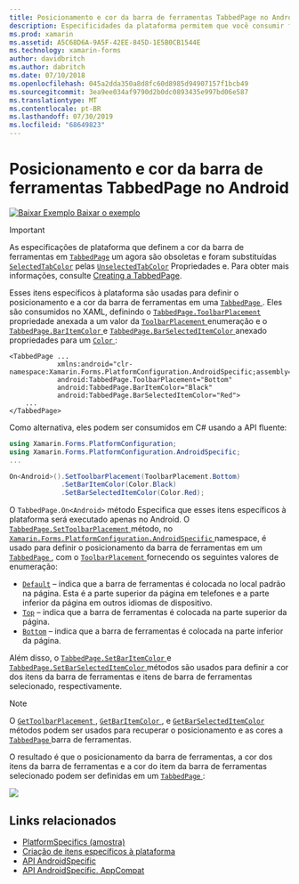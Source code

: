 ```yaml
---
title: Posicionamento e cor da barra de ferramentas TabbedPage no Android
description: Especificidades da plataforma permitem que você consumir funcionalidade só está disponível em uma plataforma específica, sem implementar renderizadores personalizados ou efeitos. Este artigo explica como consumir a plataforma Android específica que define o posicionamento e a cor da barra de ferramentas em um TabbedPage.
ms.prod: xamarin
ms.assetid: A5C68D6A-9A5F-42EE-845D-1E5B0CB1544E
ms.technology: xamarin-forms
author: davidbritch
ms.author: dabritch
ms.date: 07/10/2018
ms.openlocfilehash: 045a2dda350a8d8fc60d8985d94907157f1bcb49
ms.sourcegitcommit: 3ea9ee034af9790d2b0dc0893435e997bd06e587
ms.translationtype: MT
ms.contentlocale: pt-BR
ms.lasthandoff: 07/30/2019
ms.locfileid: "68649823"
---
```

# <a name="tabbedpage-toolbar-placement-and-color-on-android"></a>Posicionamento e cor da barra de ferramentas TabbedPage no Android

[![Baixar Exemplo](~/media/shared/download.png) Baixar o exemplo](https://docs.microsoft.com/samples/xamarin/xamarin-forms-samples/userinterface-platformspecifics)

> [!IMPORTANT]
> As especificações de plataforma que definem a cor da barra de ferramentas em [`TabbedPage`](xref:Xamarin.Forms.TabbedPage) um agora são obsoletas e foram substituídas [`SelectedTabColor`](xref:Xamarin.Forms.TabbedPage.SelectedTabColor) pelas [`UnselectedTabColor`](xref:Xamarin.Forms.TabbedPage.UnselectedTabColor) Propriedades e. Para obter mais informações, consulte [Creating a TabbedPage](~/xamarin-forms/app-fundamentals/navigation/tabbed-page.md#creating-a-tabbedpage).

Esses itens específicos à plataforma são usadas para definir o posicionamento e a cor da barra de ferramentas em uma [ `TabbedPage` ](xref:Xamarin.Forms.TabbedPage). Eles são consumidos no XAML, definindo o [ `TabbedPage.ToolbarPlacement` ](xref:Xamarin.Forms.PlatformConfiguration.AndroidSpecific.TabbedPage.ToolbarPlacementProperty) propriedade anexada a um valor da [ `ToolbarPlacement` ](xref:Xamarin.Forms.PlatformConfiguration.AndroidSpecific.ToolbarPlacement) enumeração e o [ `TabbedPage.BarItemColor` ](xref:Xamarin.Forms.PlatformConfiguration.AndroidSpecific.TabbedPage.BarItemColorProperty) e [ `TabbedPage.BarSelectedItemColor` ](xref:Xamarin.Forms.PlatformConfiguration.AndroidSpecific.TabbedPage.BarSelectedItemColorProperty) anexado propriedades para um [ `Color` ](xref:Xamarin.Forms.Color):

```xaml
<TabbedPage ...
            xmlns:android="clr-namespace:Xamarin.Forms.PlatformConfiguration.AndroidSpecific;assembly=Xamarin.Forms.Core"
            android:TabbedPage.ToolbarPlacement="Bottom"
            android:TabbedPage.BarItemColor="Black"
            android:TabbedPage.BarSelectedItemColor="Red">
    ...
</TabbedPage>
```

Como alternativa, eles podem ser consumidos em C# usando a API fluente:

```csharp
using Xamarin.Forms.PlatformConfiguration;
using Xamarin.Forms.PlatformConfiguration.AndroidSpecific;
...

On<Android>().SetToolbarPlacement(ToolbarPlacement.Bottom)
             .SetBarItemColor(Color.Black)
             .SetBarSelectedItemColor(Color.Red);
```

O `TabbedPage.On<Android>` método Especifica que esses itens específicos à plataforma será executado apenas no Android. O [ `TabbedPage.SetToolbarPlacement` ](xref:Xamarin.Forms.PlatformConfiguration.AndroidSpecific.TabbedPage.SetToolbarPlacement(Xamarin.Forms.IPlatformElementConfiguration{Xamarin.Forms.PlatformConfiguration.Android,Xamarin.Forms.TabbedPage},Xamarin.Forms.PlatformConfiguration.AndroidSpecific.ToolbarPlacement)) método, no [ `Xamarin.Forms.PlatformConfiguration.AndroidSpecific` ](xref:Xamarin.Forms.PlatformConfiguration.AndroidSpecific) namespace, é usado para definir o posicionamento da barra de ferramentas em um [ `TabbedPage` ](xref:Xamarin.Forms.TabbedPage), com o [ `ToolbarPlacement` ](xref:Xamarin.Forms.PlatformConfiguration.AndroidSpecific.ToolbarPlacement) fornecendo os seguintes valores de enumeração:

- [`Default`](xref:Xamarin.Forms.PlatformConfiguration.AndroidSpecific.ToolbarPlacement.Default) – indica que a barra de ferramentas é colocada no local padrão na página. Esta é a parte superior da página em telefones e a parte inferior da página em outros idiomas de dispositivo.
- [`Top`](xref:Xamarin.Forms.PlatformConfiguration.AndroidSpecific.ToolbarPlacement.Top) – indica que a barra de ferramentas é colocada na parte superior da página.
- [`Bottom`](xref:Xamarin.Forms.PlatformConfiguration.AndroidSpecific.ToolbarPlacement.Bottom) – indica que a barra de ferramentas é colocada na parte inferior da página.

Além disso, o [ `TabbedPage.SetBarItemColor` ](xref:Xamarin.Forms.PlatformConfiguration.AndroidSpecific.TabbedPage.SetBarItemColor(Xamarin.Forms.IPlatformElementConfiguration{Xamarin.Forms.PlatformConfiguration.Android,Xamarin.Forms.TabbedPage},Xamarin.Forms.Color)) e [ `TabbedPage.SetBarSelectedItemColor` ](xref:Xamarin.Forms.PlatformConfiguration.AndroidSpecific.TabbedPage.SetBarSelectedItemColor(Xamarin.Forms.IPlatformElementConfiguration{Xamarin.Forms.PlatformConfiguration.Android,Xamarin.Forms.TabbedPage},Xamarin.Forms.Color)) métodos são usados para definir a cor dos itens da barra de ferramentas e itens de barra de ferramentas selecionado, respectivamente.

> [!NOTE]
> O [ `GetToolbarPlacement` ](xref:Xamarin.Forms.PlatformConfiguration.AndroidSpecific.TabbedPage.GetToolbarPlacement(Xamarin.Forms.IPlatformElementConfiguration{Xamarin.Forms.PlatformConfiguration.Android,Xamarin.Forms.TabbedPage})), [ `GetBarItemColor` ](xref:Xamarin.Forms.PlatformConfiguration.AndroidSpecific.TabbedPage.GetBarItemColor(Xamarin.Forms.IPlatformElementConfiguration{Xamarin.Forms.PlatformConfiguration.Android,Xamarin.Forms.TabbedPage})), e [ `GetBarSelectedItemColor` ](xref:Xamarin.Forms.PlatformConfiguration.AndroidSpecific.TabbedPage.GetBarSelectedItemColor(Xamarin.Forms.IPlatformElementConfiguration{Xamarin.Forms.PlatformConfiguration.Android,Xamarin.Forms.TabbedPage})) métodos podem ser usados para recuperar o posicionamento e as cores a [ `TabbedPage` ](xref:Xamarin.Forms.TabbedPage) barra de ferramentas.

O resultado é que o posicionamento da barra de ferramentas, a cor dos itens da barra de ferramentas e a cor do item da barra de ferramentas selecionado podem ser definidas em um [ `TabbedPage` ](xref:Xamarin.Forms.TabbedPage):

![](tabbedpage-toolbar-placement-color-images/tabbedpage-toolbar-placement.png)

## <a name="related-links"></a>Links relacionados

- [PlatformSpecifics (amostra)](https://docs.microsoft.com/samples/xamarin/xamarin-forms-samples/userinterface-platformspecifics)
- [Criação de itens específicos à plataforma](~/xamarin-forms/platform/platform-specifics/index.md#creating-platform-specifics)
- [API AndroidSpecific](xref:Xamarin.Forms.PlatformConfiguration.AndroidSpecific)
- [API AndroidSpecific. AppCompat](xref:Xamarin.Forms.PlatformConfiguration.AndroidSpecific.AppCompat)
